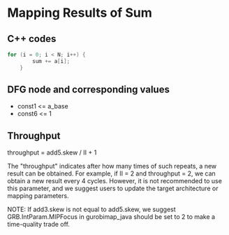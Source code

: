 Mapping Results of Sum
=====================

## C++ codes
``` cpp
for (i = 0; i < N; i++) {
        sum += a[i];
    }
```

## DFG node and corresponding values
* const1 <= a_base
* const6 <= 1

## Throughput
throughput = add5.skew / II + 1

The "throughput" indicates after how many times of such repeats, a new result can be obtained.
For example, if II = 2 and throughput = 2, we can obtain a new result every 4 cycles.
However, it is not recommended to use this parameter, and we suggest users to
update the target architecture or mapping parameters.

NOTE:
If add3.skew is not equal to add5.skew,
we suggest GRB.IntParam.MIPFocus in gurobimap_java should be set to 2 to make a time-quality trade off.